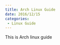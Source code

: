 ```yaml
---
title: Arch Linux Guide
date: 2016/12/15
categories:
 - Linux Guide
---
```


This is Arch linux guide